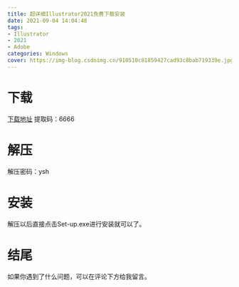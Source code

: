 ```yaml
---
title: 超详细Illustrator2021免费下载安装
date: 2021-09-04 14:04:48
tags:
- Illustrator
- 2021
- Adobe
categories: Windows
cover: https://img-blog.csdnimg.cn/910510c81859427cad93c8bab719339e.jpg
---
```


# 下载
[下载地址](https://pan.baidu.com/s/1WgCWw4Tb_0qJgUh_s1KpyA)
提取码：6666

# 解压
解压密码：ysh

# 安装
解压以后直接点击Set-up.exe进行安装就可以了。

# 结尾
如果你遇到了什么问题，可以在评论下方给我留言。

